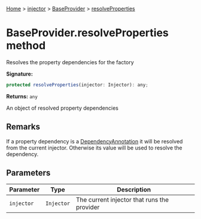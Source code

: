 [Home](./index) &gt; [injector](./injector.md) &gt; [BaseProvider](./injector.baseprovider.md) &gt; [resolveProperties](./injector.baseprovider.resolveproperties.md)

# BaseProvider.resolveProperties method

Resolves the property dependencies for the factory

**Signature:**
```javascript
protected resolveProperties(injector: Injector): any;
```
**Returns:** `any`

An object of resolved property dependencies

## Remarks

If a property dependency is a [DependencyAnnotation](./injector.dependencyannotation.md) it will be resolved from the current injector. Otherwise its value will be used to resolve the dependency.

## Parameters

|  Parameter | Type | Description |
|  --- | --- | --- |
|  `injector` | `Injector` | The current injector that runs the provider |

